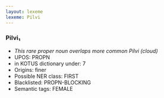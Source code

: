 ```yaml
---
layout: lexeme
lexeme: Pilvi
---
```


###  Pilvi₁

* _This rare proper noun overlaps more common *Pilvi* (cloud)_
* UPOS:  PROPN
* in KOTUS dictionary under:  7
* Origins: finer 
* Possible NER class:  FIRST
* Blacklisted:  PROPN-BLOCKING
* Semantic tags:  FEMALE

